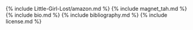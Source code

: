 {% include Little-Girl-Lost/amazon.md %}
{% include magnet_tah.md %}
{% include bio.md %}
{% include bibliography.md %}
{% include license.md %}
 
